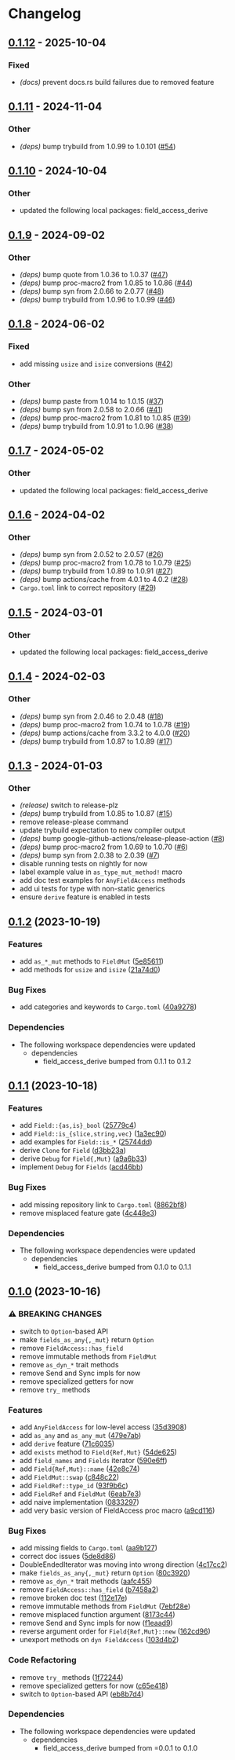 # Changelog

## [0.1.12](https://github.com/martinohmann/field_access/compare/field_access-v0.1.11...field_access-v0.1.12) - 2025-10-04

### Fixed

- *(docs)* prevent docs.rs build failures due to removed feature

## [0.1.11](https://github.com/martinohmann/field_access/compare/field_access-v0.1.10...field_access-v0.1.11) - 2024-11-04

### Other

- *(deps)* bump trybuild from 1.0.99 to 1.0.101 ([#54](https://github.com/martinohmann/field_access/pull/54))

## [0.1.10](https://github.com/martinohmann/field_access/compare/field_access-v0.1.9...field_access-v0.1.10) - 2024-10-04

### Other

- updated the following local packages: field_access_derive

## [0.1.9](https://github.com/martinohmann/field_access/compare/field_access-v0.1.8...field_access-v0.1.9) - 2024-09-02

### Other
- *(deps)* bump quote from 1.0.36 to 1.0.37 ([#47](https://github.com/martinohmann/field_access/pull/47))
- *(deps)* bump proc-macro2 from 1.0.85 to 1.0.86 ([#44](https://github.com/martinohmann/field_access/pull/44))
- *(deps)* bump syn from 2.0.66 to 2.0.77 ([#48](https://github.com/martinohmann/field_access/pull/48))
- *(deps)* bump trybuild from 1.0.96 to 1.0.99 ([#46](https://github.com/martinohmann/field_access/pull/46))

## [0.1.8](https://github.com/martinohmann/field_access/compare/field_access-v0.1.7...field_access-v0.1.8) - 2024-06-02

### Fixed
- add missing `usize` and `isize` conversions ([#42](https://github.com/martinohmann/field_access/pull/42))

### Other
- *(deps)* bump paste from 1.0.14 to 1.0.15 ([#37](https://github.com/martinohmann/field_access/pull/37))
- *(deps)* bump syn from 2.0.58 to 2.0.66 ([#41](https://github.com/martinohmann/field_access/pull/41))
- *(deps)* bump proc-macro2 from 1.0.81 to 1.0.85 ([#39](https://github.com/martinohmann/field_access/pull/39))
- *(deps)* bump trybuild from 1.0.91 to 1.0.96 ([#38](https://github.com/martinohmann/field_access/pull/38))

## [0.1.7](https://github.com/martinohmann/field_access/compare/field_access-v0.1.6...field_access-v0.1.7) - 2024-05-02

### Other
- updated the following local packages: field_access_derive

## [0.1.6](https://github.com/martinohmann/field_access/compare/field_access-v0.1.5...field_access-v0.1.6) - 2024-04-02

### Other
- *(deps)* bump syn from 2.0.52 to 2.0.57 ([#26](https://github.com/martinohmann/field_access/pull/26))
- *(deps)* bump proc-macro2 from 1.0.78 to 1.0.79 ([#25](https://github.com/martinohmann/field_access/pull/25))
- *(deps)* bump trybuild from 1.0.89 to 1.0.91 ([#27](https://github.com/martinohmann/field_access/pull/27))
- *(deps)* bump actions/cache from 4.0.1 to 4.0.2 ([#28](https://github.com/martinohmann/field_access/pull/28))
- `Cargo.toml` link to correct repository ([#29](https://github.com/martinohmann/field_access/pull/29))

## [0.1.5](https://github.com/martinohmann/field_access/compare/field_access-v0.1.4...field_access-v0.1.5) - 2024-03-01

### Other
- updated the following local packages: field_access_derive

## [0.1.4](https://github.com/martinohmann/field_access/compare/field_access-v0.1.3...field_access-v0.1.4) - 2024-02-03

### Other
- *(deps)* bump syn from 2.0.46 to 2.0.48 ([#18](https://github.com/martinohmann/field_access/pull/18))
- *(deps)* bump proc-macro2 from 1.0.74 to 1.0.78 ([#19](https://github.com/martinohmann/field_access/pull/19))
- *(deps)* bump actions/cache from 3.3.2 to 4.0.0 ([#20](https://github.com/martinohmann/field_access/pull/20))
- *(deps)* bump trybuild from 1.0.87 to 1.0.89 ([#17](https://github.com/martinohmann/field_access/pull/17))

## [0.1.3](https://github.com/martinohmann/field_access/compare/field_access-v0.1.2...field_access-v0.1.3) - 2024-01-03

### Other
- *(release)* switch to release-plz
- *(deps)* bump trybuild from 1.0.85 to 1.0.87 ([#15](https://github.com/martinohmann/field_access/pull/15))
- remove release-please command
- update trybuild expectation to new compiler output
- *(deps)* bump google-github-actions/release-please-action ([#8](https://github.com/martinohmann/field_access/pull/8))
- *(deps)* bump proc-macro2 from 1.0.69 to 1.0.70 ([#6](https://github.com/martinohmann/field_access/pull/6))
- *(deps)* bump syn from 2.0.38 to 2.0.39 ([#7](https://github.com/martinohmann/field_access/pull/7))
- disable running tests on nightly for now
- label example value in `as_type_mut_method!` macro
- add doc test examples for `AnyFieldAccess` methods
- add ui tests for type with non-static generics
- ensure `derive` feature is enabled in tests

## [0.1.2](https://github.com/martinohmann/field_access/compare/field_access-v0.1.1...field_access-v0.1.2) (2023-10-19)


### Features

* add `as_*_mut` methods to `FieldMut` ([5e85611](https://github.com/martinohmann/field_access/commit/5e856118f1cd8f54e9c7e79e8c5555ec014b9cbd))
* add methods for `usize` and `isize` ([21a74d0](https://github.com/martinohmann/field_access/commit/21a74d0efbd1578d4749f7ceb34ea15b9742d88a))


### Bug Fixes

* add categories and keywords to `Cargo.toml` ([40a9278](https://github.com/martinohmann/field_access/commit/40a9278c280d8adf1a91f9d6d2736fc4ca2a23b2))


### Dependencies

* The following workspace dependencies were updated
  * dependencies
    * field_access_derive bumped from 0.1.1 to 0.1.2

## [0.1.1](https://github.com/martinohmann/field_access/compare/field_access-v0.1.0...field_access-v0.1.1) (2023-10-18)


### Features

* add `Field::{as,is}_bool` ([25779c4](https://github.com/martinohmann/field_access/commit/25779c48db18705eb11048df8595eb21e6ce80fd))
* add `Field::is_{slice,string,vec}` ([1a3ec90](https://github.com/martinohmann/field_access/commit/1a3ec9038b12ec87fe7293c1b3a870817d9a2e8a))
* add examples for `Field::is_*` ([25744dd](https://github.com/martinohmann/field_access/commit/25744dd0f8740d95886f5c95b423005013c9e5e0))
* derive `Clone` for `Field` ([d3bb23a](https://github.com/martinohmann/field_access/commit/d3bb23a21eb0b4233cf36c5bfc275796189aceed))
* derive `Debug` for `Field{,Mut}` ([a9a6b33](https://github.com/martinohmann/field_access/commit/a9a6b33b7cfc2a15dbbf97fdf5e267a27fee6414))
* implement `Debug` for `Fields` ([acd46bb](https://github.com/martinohmann/field_access/commit/acd46bbdab62e97454e8436db26d53287e946e84))


### Bug Fixes

* add missing repository link to `Cargo.toml` ([8862bf8](https://github.com/martinohmann/field_access/commit/8862bf8a890179a10605ee2e8aac36294322895e))
* remove misplaced feature gate ([4c448e3](https://github.com/martinohmann/field_access/commit/4c448e3c82b8663d149c6292dc592f560ee0a1b7))


### Dependencies

* The following workspace dependencies were updated
  * dependencies
    * field_access_derive bumped from 0.1.0 to 0.1.1

## [0.1.0](https://github.com/martinohmann/field_access/compare/field_access-v0.0.1...field_access-v0.1.0) (2023-10-16)


### ⚠ BREAKING CHANGES

* switch to `Option`-based API
* make `fields_as_any{,_mut}` return `Option`
* remove `FieldAccess::has_field`
* remove immutable methods from `FieldMut`
* remove `as_dyn_*` trait methods
* remove Send and Sync impls for now
* remove specialized getters for now
* remove `try_` methods

### Features

* add `AnyFieldAccess` for low-level access ([35d3908](https://github.com/martinohmann/field_access/commit/35d3908e75f7f633b99764daa867db1397d220d3))
* add `as_any` and `as_any_mut` ([479e7ab](https://github.com/martinohmann/field_access/commit/479e7abbd619c932f746447f38d0f22d86e3e025))
* add `derive` feature ([71c6035](https://github.com/martinohmann/field_access/commit/71c60351e062006ec68d69454a56ce722ca0a3ac))
* add `exists` method to `Field{Ref,Mut}` ([54de625](https://github.com/martinohmann/field_access/commit/54de625a061728f2e4fda3eea9126b16c63bf638))
* add `field_names` and `Fields` iterator ([590e6ff](https://github.com/martinohmann/field_access/commit/590e6ff7805fe198a5949e59fe5bb1d7b737d01e))
* add `Field{Ref,Mut}::name` ([42e8c74](https://github.com/martinohmann/field_access/commit/42e8c74342b95883dd1e7c94aedd7c0c3cd6a31b))
* add `FieldMut::swap` ([c848c22](https://github.com/martinohmann/field_access/commit/c848c22904a6c67acace9a21a3a9b2ddf64e577c))
* add `FieldRef::type_id` ([93f9b6c](https://github.com/martinohmann/field_access/commit/93f9b6c88e0a6d6c33bdc8c9c2c57c6476228965))
* add `FieldRef` and `FieldMut` ([6eab7e3](https://github.com/martinohmann/field_access/commit/6eab7e379c439f02fd9ec40064472782c9371cc6))
* add naive implementation ([0833297](https://github.com/martinohmann/field_access/commit/08332974d2d69909ac10092cc8b16ede8cda6002))
* add very basic version of FieldAccess proc macro ([a9cd116](https://github.com/martinohmann/field_access/commit/a9cd116e31832786c952b562abb565707069176d))


### Bug Fixes

* add missing fields to `Cargo.toml` ([aa9b127](https://github.com/martinohmann/field_access/commit/aa9b1271fae580e42ac49d29260289af1f5b7b72))
* correct doc issues ([5de8d86](https://github.com/martinohmann/field_access/commit/5de8d86ddad064cfb9bcac9bf1ad069750dc15ab))
* DoubleEndedIterator was moving into wrong direction ([4c17cc2](https://github.com/martinohmann/field_access/commit/4c17cc2b273298c76d4e453d153f7b0994b575f7))
* make `fields_as_any{,_mut}` return `Option` ([80c3920](https://github.com/martinohmann/field_access/commit/80c3920d7e8b2df7db191e6df16af30528395f42))
* remove `as_dyn_*` trait methods ([aafc455](https://github.com/martinohmann/field_access/commit/aafc455c4d8d9e6624593047480454505ce5fcb8))
* remove `FieldAccess::has_field` ([b7458a2](https://github.com/martinohmann/field_access/commit/b7458a2a1bee342307ef1a46efad886c76cc2668))
* remove broken doc test ([112e17e](https://github.com/martinohmann/field_access/commit/112e17e5b34eb9ac114ec5353bc0a66f12c02e99))
* remove immutable methods from `FieldMut` ([7ebf28e](https://github.com/martinohmann/field_access/commit/7ebf28eba3cbf2f8c8e3300280fbe71174dde779))
* remove misplaced function argument ([8173c44](https://github.com/martinohmann/field_access/commit/8173c44dd1a466a562891dc922fa4ffe35d5cc97))
* remove Send and Sync impls for now ([f1eaad9](https://github.com/martinohmann/field_access/commit/f1eaad92c54ddf66f5e709a671dd0e0bf0578e8e))
* reverse argument order for `Field{Ref,Mut}::new` ([162cd96](https://github.com/martinohmann/field_access/commit/162cd96de2c7c35ab3cd9aa0ece5912d4b8da835))
* unexport methods on `dyn FieldAccess` ([103d4b2](https://github.com/martinohmann/field_access/commit/103d4b23e95885cbab41b251e1a71c07f70c99aa))


### Code Refactoring

* remove `try_` methods ([1f72244](https://github.com/martinohmann/field_access/commit/1f7224432d38f2c06fe9472610ea2fe4d92f061d))
* remove specialized getters for now ([c65e418](https://github.com/martinohmann/field_access/commit/c65e4185cf7378000ef56fbb2b99b4a25fcce41f))
* switch to `Option`-based API ([eb8b7d4](https://github.com/martinohmann/field_access/commit/eb8b7d4e8ca50fe25757ba2db19518d2abf44dcb))


### Dependencies

* The following workspace dependencies were updated
  * dependencies
    * field_access_derive bumped from =0.0.1 to 0.1.0
